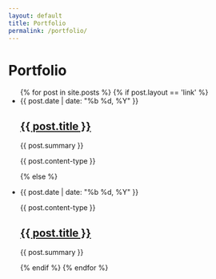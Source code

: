 ```yaml
---
layout: default
title: Portfolio
permalink: /portfolio/
---
```


<h1 class="post-title">Portfolio</h1>

<ul class="post-list">
  {% for post in site.posts %}
  {% if post.layout == 'link' %}  
    <li>
    <span class="post-meta">{{ post.date | date: "%b %d, %Y" }}</span>
    <h2>
      <a class="post-link" href="{{ post.source-url }}">{{ post.title }}</a>
    </h2>
    <p>{{ post.summary }}</p>
    <span class="post-meta">{{ post.content-type }}</span>
    </li>

  {% else %}
    <li>
      <p><span class="post-meta">{{ post.date | date: "%b %d, %Y" }}</span></p>
      <p><span class="post-meta">{{ post.content-type }}</span></p>
      <h2>
        <a class="post-link" href="{{ post.url | prepend: site.baseurl }}">{{ post.title }}</a>
      </h2>
      <p>{{ post.summary }}</p>
    </li>
      {% endif %}
  {% endfor %}
</ul>
